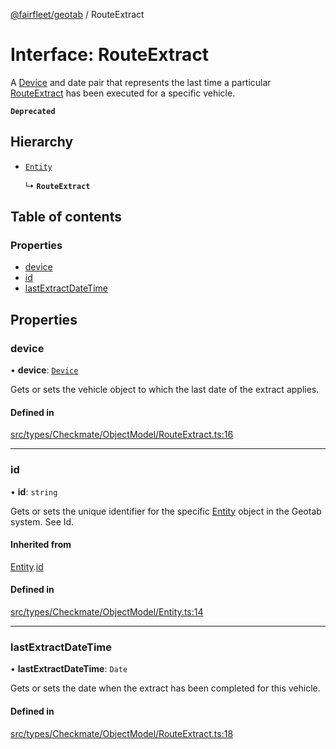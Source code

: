 [@fairfleet/geotab](../README.md) / RouteExtract

# Interface: RouteExtract

A [Device](Device.md) and date pair that represents the last time a particular
 [RouteExtract](RouteExtract.md) has been executed for a specific vehicle.

**`Deprecated`**

## Hierarchy

- [`Entity`](Entity.md)

  ↳ **`RouteExtract`**

## Table of contents

### Properties

- [device](RouteExtract.md#device)
- [id](RouteExtract.md#id)
- [lastExtractDateTime](RouteExtract.md#lastextractdatetime)

## Properties

### device

• **device**: [`Device`](Device.md)

Gets or sets the vehicle object to which the last date of the extract applies.

#### Defined in

[src/types/Checkmate/ObjectModel/RouteExtract.ts:16](https://github.com/fairfleet/geotab/blob/ff38bfc/src/types/Checkmate/ObjectModel/RouteExtract.ts#L16)

___

### id

• **id**: `string`

Gets or sets the unique identifier for the specific [Entity](Entity.md) object in the Geotab system. See Id.

#### Inherited from

[Entity](Entity.md).[id](Entity.md#id)

#### Defined in

[src/types/Checkmate/ObjectModel/Entity.ts:14](https://github.com/fairfleet/geotab/blob/ff38bfc/src/types/Checkmate/ObjectModel/Entity.ts#L14)

___

### lastExtractDateTime

• **lastExtractDateTime**: `Date`

Gets or sets the date when the extract has been completed for this vehicle.

#### Defined in

[src/types/Checkmate/ObjectModel/RouteExtract.ts:18](https://github.com/fairfleet/geotab/blob/ff38bfc/src/types/Checkmate/ObjectModel/RouteExtract.ts#L18)
